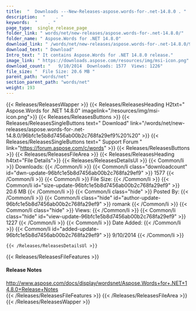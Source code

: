```yaml
---
title:  "  Downloads ---New-Releases-aspose.words-for-.net-14.8.0 . " 
description:  "    . " 
keywords:  "    . " 
page_type:  single_release_page
folder_link: " words/net/new-releases/aspose.words-for-.net-14.8.0/"
folder_name: " Aspose.Words for .NET 14.8.0"
download_link: " /words/net/new-releases/aspose.words-for-.net-14.8.0/96bfc1e5b8d7456ab00b2c768fa29ef9"
download_text: " Download"
Intro_text: " It contains Aspose.Words for .NET 14.8.0 release."
image_link: " https://downloads.aspose.com/resources/img/msi-icon.png"
download_count: "   9/10/2014  Downloads: 1577  Views: 1226"
file_size: "  File Size: 20.6 MB "
parent_path: "words/net"
section_parent_path: "words/net"
weight: 193 
---
```


{{< Releases/ReleasesWapper >}}
  {{< Releases/ReleasesHeading H2txt=" Aspose.Words for .NET 14.8.0" imagelink="/resources/img/msi-icon.png">}}
  {{< Releases/ReleasesButtons >}}
    {{< Releases/ReleasesSingleButtons text=" Download" link="/words/net/new-releases/aspose.words-for-.net-14.8.0/96bfc1e5b8d7456ab00b2c768fa29ef9%20%20" >}}
    {{< Releases/ReleasesSingleButtons text=" Support Forum " link="https://forum.aspose.com/c/words" >}}
  {{< Releases/ReleasesButtons >}}
  {{< Releases/ReleasesFileArea >}}
    {{< Releases/ReleasesHeading h4txt="File Details">}}
    {{< Releases/ReleasesDetailsUl >}}
            {{< Common/li  >}} Downloads: {{< /Common/li >}} 
      {{< Common/li class="downloadcount" id="dwn-update-96bfc1e5b8d7456ab00b2c768fa29ef9" >}} 1577 {{< /Common/li >}} 
      {{< Common/li  >}} File Size: {{< /Common/li >}} 
      {{< Common/li id="size-update-96bfc1e5b8d7456ab00b2c768fa29ef9" >}} 20.6 MB {{< /Common/li >}} 
      {{< Common/li  class="hide" >}} Posted By: {{< /Common/li >}} 
      {{< Common/li class="hide" id="author-update-96bfc1e5b8d7456ab00b2c768fa29ef9" >}} romank {{< /Common/li >}} 
      {{< Common/li class="hide"  >}} Views: {{< /Common/li >}} 
      {{< Common/li class="hide" id="view-update-96bfc1e5b8d7456ab00b2c768fa29ef9" >}} 1227 {{< /Common/li >}} 
      {{< Common/li  >}} Date Added: {{< /Common/li >}} 
      {{< Common/li id="added-update-96bfc1e5b8d7456ab00b2c768fa29ef9" >}} 9/10/2014 {{< /Common/li >}} 

    {{< /Releases/ReleasesDetailsUl >}}

  {{< Releases/ReleasesFileFeatures >}}
      <h4>Release Notes</h4><div><a href="http://www.aspose.com/docs/display/wordsnet/Aspose.Words+for+.NET+14.8.0+Release+Notes">http://www.aspose.com/docs/display/wordsnet/Aspose.Words+for+.NET+14.8.0+Release+Notes</a></div>
  {{< /Releases/ReleasesFileFeatures >}}
 {{< /Releases/ReleasesFileArea >}}
{{< /Releases/ReleasesWapper >}}


